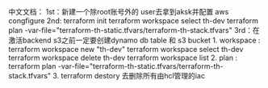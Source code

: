 中文文档：
    1st：新建一个除root账号外的 user去拿到aksk并配置 aws congfigure
    2nd: terraform init 
         terraform workspace select th-dev
         terraform plan -var-file="terraform-th-static.tfvars/terraform-th-stack.tfvars"
    3rd：在激活backend s3之前一定要创建dynamo db table 和 s3 bucket
    1. workspace : terraform workspace new "th-dev"
                   terraform workspace select th-dev
                   terraform workspace delete th-dev
                   terraform workspace list
    2. plan : terraform plan -var-file="terraform-th-static.tfvars/terraform-th-stack.tfvars"
    3. terraform destory 去删除所有由hcl管理的iac